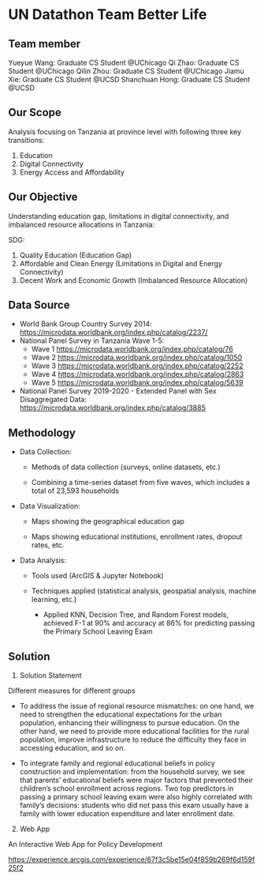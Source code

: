 # UN Datathon Team Better Life

## Team member

Yueyue Wang: Graduate CS Student @UChicago
Qi Zhao: Graduate CS Student @UChicago
Qilin Zhou: Graduate CS Student @UChicago
Jiamu Xie: Graduate CS Student @UCSD
Shanchuan Hong: Graduate CS Student @UCSD

## Our Scope

Analysis focusing on Tanzania at province level with following three key transitions:

1. Education
2. Digital Connectivity
3. Energy Access and Affordability

## Our Objective

Understanding education gap, limitations in digital connectivity, and imbalanced resource allocations in Tanzania:

SDG:

1. Quality Education (Education Gap)
2. Affordable and Clean Energy (Limitations in Digital and Energy Connectivity)
3. Decent Work and Economic Growth (Imbalanced Resource Allocation)

## Data Source
- World Bank Group Country Survey 2014:
https://microdata.worldbank.org/index.php/catalog/2237/
- National Panel Survey in Tanzania Wave 1-5:
    - Wave 1 https://microdata.worldbank.org/index.php/catalog/76
    - Wave 2 https://microdata.worldbank.org/index.php/catalog/1050
    - Wave 3 https://microdata.worldbank.org/index.php/catalog/2252
    - Wave 4 https://microdata.worldbank.org/index.php/catalog/2863
    - Wave 5 https://microdata.worldbank.org/index.php/catalog/5639
- National Panel Survey 2019-2020 - Extended Panel with Sex Disaggregated Data:
https://microdata.worldbank.org/index.php/catalog/3885

## Methodology

- Data Collection:

    - Methods of data collection (surveys, online datasets, etc.)

    - Combining a time-series dataset from five waves, which includes a total of 23,593 households

- Data Visualization:

    - Maps showing the geographical education gap

    - Maps showing educational institutions, enrollment rates, dropout rates, etc.

- Data Analysis:

  - Tools used (ArcGIS & Jupyter Notebook)

  - Techniques applied (statistical analysis, geospatial analysis, machine learning, etc.)

    - Applied KNN, Decision Tree, and Random Forest models, achieved F-1 at 90% and accuracy at 86% for predicting passing the Primary School Leaving Exam

## Solution

1. Solution Statement

Different measures for different groups

- To address the issue of regional resource mismatches: on one hand, we need to strengthen the educational expectations for the urban population, enhancing their willingness to pursue education. On the other hand, we need to provide more educational facilities for the rural population, improve infrastructure to reduce the difficulty they face in accessing education, and so on.

- To integrate family and regional educational beliefs in policy construction and implementation: from the household survey, we see that parents’ educational beliefs were major factors that prevented their children’s school enrollment across regions. Two top predictors in passing a primary school leaving exam were also highly correlated with family’s decisions: students who did not pass this exam usually have a family with lower education expenditure and later enrollment date.

2. Web App

An Interactive Web App for Policy Development

https://experience.arcgis.com/experience/67f3c5be15e04f859b269f6d159f25f2
